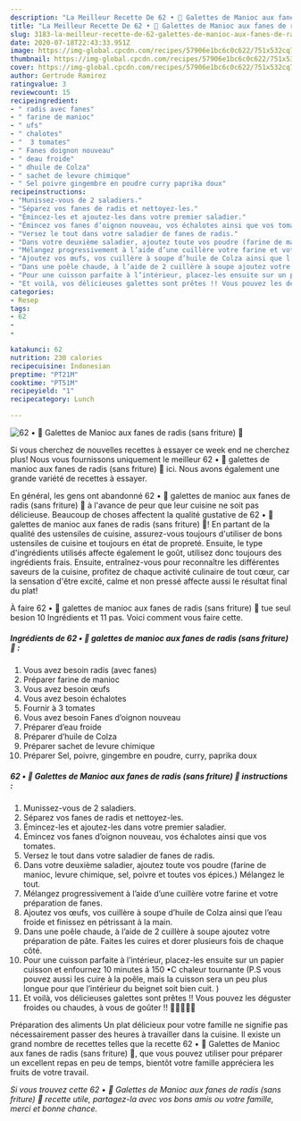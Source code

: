 ```yaml
---
description: "La Meilleur Recette De 62 • 🥬 Galettes de Manioc aux fanes de radis (sans friture) 🥯"
title: "La Meilleur Recette De 62 • 🥬 Galettes de Manioc aux fanes de radis (sans friture) 🥯"
slug: 3183-la-meilleur-recette-de-62-galettes-de-manioc-aux-fanes-de-radis-sans-friture
date: 2020-07-18T22:43:33.951Z
image: https://img-global.cpcdn.com/recipes/57906e1bc6c0c622/751x532cq70/62-•-🥬-galettes-de-manioc-aux-fanes-de-radis-sans-friture-🥯-photo-principale-de-la-recette.jpg
thumbnail: https://img-global.cpcdn.com/recipes/57906e1bc6c0c622/751x532cq70/62-•-🥬-galettes-de-manioc-aux-fanes-de-radis-sans-friture-🥯-photo-principale-de-la-recette.jpg
cover: https://img-global.cpcdn.com/recipes/57906e1bc6c0c622/751x532cq70/62-•-🥬-galettes-de-manioc-aux-fanes-de-radis-sans-friture-🥯-photo-principale-de-la-recette.jpg
author: Gertrude Ramirez
ratingvalue: 3
reviewcount: 15
recipeingredient:
- " radis avec fanes"
- " farine de manioc"
- " ufs"
- " chalotes"
- "  3 tomates"
- " Fanes doignon nouveau"
- " deau froide"
- " dhuile de Colza"
- " sachet de levure chimique"
- " Sel poivre gingembre en poudre curry paprika doux"
recipeinstructions:
- "Munissez-vous de 2 saladiers."
- "Séparez vos fanes de radis et nettoyez-les."
- "Émincez-les et ajoutez-les dans votre premier saladier."
- "Émincez vos fanes d’oignon nouveau, vos échalotes ainsi que vos tomates."
- "Versez le tout dans votre saladier de fanes de radis."
- "Dans votre deuxième saladier, ajoutez toute vos poudre (farine de manioc, levure chimique, sel, poivre et toutes vos épices.) Mélangez le tout."
- "Mélangez progressivement à l’aide d’une cuillère votre farine et votre préparation de fanes."
- "Ajoutez vos œufs, vos cuillère à soupe d’huile de Colza ainsi que l’eau froide et finissez en pétrissant à la main."
- "Dans une poêle chaude, à l’aide de 2 cuillère à soupe ajoutez votre préparation de pâte. Faites les cuires et dorer plusieurs fois de chaque côté."
- "Pour une cuisson parfaite à l’intérieur, placez-les ensuite sur un papier cuisson et enfournez 10 minutes à 150 •C chaleur tournante (P.S vous pouvez aussi les cuire à la poêle, mais la cuisson sera un peu plus longue pour que l’intérieur du beignet soit bien cuit. )"
- "Et voilà, vos délicieuses galettes sont prêtes !! Vous pouvez les déguster froides ou chaudes, à vous de goûter !! 🧑🏽‍🍳💪🏾"
categories:
- Resep
tags:
- 62
- 
- 

katakunci: 62   
nutrition: 230 calories
recipecuisine: Indonesian
preptime: "PT21M"
cooktime: "PT51M"
recipeyield: "1"
recipecategory: Lunch

---
```



![62 • 🥬 Galettes de Manioc aux fanes de radis (sans friture) 🥯](https://img-global.cpcdn.com/recipes/57906e1bc6c0c622/751x532cq70/62-•-🥬-galettes-de-manioc-aux-fanes-de-radis-sans-friture-🥯-photo-principale-de-la-recette.jpg)

Si vous cherchez de nouvelles recettes à essayer ce week end ne cherchez plus! Nous vous fournissons uniquement le meilleur 62 • 🥬 galettes de manioc aux fanes de radis (sans friture) 🥯 ici. Nous avons également une grande variété de recettes à essayer.

En général, les gens ont abandonné 62 • 🥬 galettes de manioc aux fanes de radis (sans friture) 🥯 à l'avance de peur que leur cuisine ne soit pas délicieuse. Beaucoup de choses affectent la qualité gustative de 62 • 🥬 galettes de manioc aux fanes de radis (sans friture) 🥯! En partant de la qualité des ustensiles de cuisine, assurez-vous toujours d'utiliser de bons ustensiles de cuisine et toujours en état de propreté. Ensuite, le type d'ingrédients utilisés affecte également le goût, utilisez donc toujours des ingrédients frais. Ensuite, entraînez-vous pour reconnaître les différentes saveurs de la cuisine, profitez de chaque activité culinaire de tout cœur, car la sensation d'être excité, calme et non pressé affecte aussi le résultat final du plat!

<!--inarticleads1-->

À faire 62 • 🥬 galettes de manioc aux fanes de radis (sans friture) 🥯 tue seul besion 10 Ingrédients et 11 pas. Voici comment vous faire cette.

##### Ingrédients de 62 • 🥬 galettes de manioc aux fanes de radis (sans friture) 🥯 :

1. Vous avez besoin  radis (avec fanes)
1. Préparer  farine de manioc
1. Vous avez besoin  œufs
1. Vous avez besoin  échalotes
1. Fournir  à 3 tomates
1. Vous avez besoin  Fanes d’oignon nouveau
1. Préparer  d’eau froide
1. Préparer  d’huile de Colza
1. Préparer  sachet de levure chimique
1. Préparer  Sel, poivre, gingembre en poudre, curry, paprika doux




<!--inarticleads2-->

##### 62 • 🥬 Galettes de Manioc aux fanes de radis (sans friture) 🥯 instructions :

1. Munissez-vous de 2 saladiers.
1. Séparez vos fanes de radis et nettoyez-les.
1. Émincez-les et ajoutez-les dans votre premier saladier.
1. Émincez vos fanes d’oignon nouveau, vos échalotes ainsi que vos tomates.
1. Versez le tout dans votre saladier de fanes de radis.
1. Dans votre deuxième saladier, ajoutez toute vos poudre (farine de manioc, levure chimique, sel, poivre et toutes vos épices.) Mélangez le tout.
1. Mélangez progressivement à l’aide d’une cuillère votre farine et votre préparation de fanes.
1. Ajoutez vos œufs, vos cuillère à soupe d’huile de Colza ainsi que l’eau froide et finissez en pétrissant à la main.
1. Dans une poêle chaude, à l’aide de 2 cuillère à soupe ajoutez votre préparation de pâte. Faites les cuires et dorer plusieurs fois de chaque côté.
1. Pour une cuisson parfaite à l’intérieur, placez-les ensuite sur un papier cuisson et enfournez 10 minutes à 150 •C chaleur tournante (P.S vous pouvez aussi les cuire à la poêle, mais la cuisson sera un peu plus longue pour que l’intérieur du beignet soit bien cuit. )
1. Et voilà, vos délicieuses galettes sont prêtes !! Vous pouvez les déguster froides ou chaudes, à vous de goûter !! 🧑🏽‍🍳💪🏾




<!--inarticleads1-->

<p>
Préparation des aliments Un plat délicieux pour votre famille ne signifie pas nécessairement passer des heures à travailler dans la cuisine. Il existe un grand nombre de recettes telles que la recette 62 • 🥬 Galettes de Manioc aux fanes de radis (sans friture) 🥯, que vous pouvez utiliser pour préparer un excellent repas en peu de temps, bientôt votre famille appréciera les fruits de votre travail.
</p>

<p>
<i>Si vous trouvez cette 62 • 🥬 Galettes de Manioc aux fanes de radis (sans friture) 🥯 recette utile, partagez-la avec vos bons amis ou votre famille, merci et bonne chance.</i>
</p>
